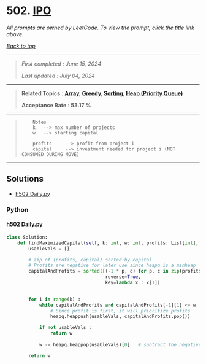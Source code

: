 # 502. [IPO](<https://leetcode.com/problems/ipo>)

*All prompts are owned by LeetCode. To view the prompt, click the title link above.*

*[Back to top](<../README.md>)*

------

> *First completed : June 15, 2024*
>
> *Last updated : July 04, 2024*

------

> **Related Topics** : **[Array](<by_topic/Array.md>), [Greedy](<by_topic/Greedy.md>), [Sorting](<by_topic/Sorting.md>), [Heap (Priority Queue)](<by_topic/Heap (Priority Queue).md>)**
>
> **Acceptance Rate** : **53.17 %**

------

> ``` 
>     Notes
>     k   --> max number of projects
>     w   --> starting capital
> 
>     profits     --> profit from project i
>     capital     --> investment needed for project i (NOT CONSUMED DURING MOVE)
> ```

------

## Solutions

- [h502 Daily.py](<../my-submissions/h502 Daily.py>)
### Python
#### [h502 Daily.py](<../my-submissions/h502 Daily.py>)
```Python
class Solution:
    def findMaximizedCapital(self, k: int, w: int, profits: List[int], capital: List[int]) -> int:
        usableVals = []

        # zip of (profits, capital) sorted by capital
        # Profits are negative for later use since heapq is a minheap
        capitalAndProfits = sorted([(-1 * p, c) for p, c in zip(profits, capital)], 
                                    reverse=True, 
                                    key=lambda x : x[1])
        

        for i in range(k) :
            while capitalAndProfits and capitalAndProfits[-1][1] <= w :
                # Since profit is first, it will prioritize profits
                heapq.heappush(usableVals, capitalAndProfits.pop())

            if not usableVals :
                return w
            
            w -= heapq.heappop(usableVals)[0]   # subtract the negative profit

        return w

```

